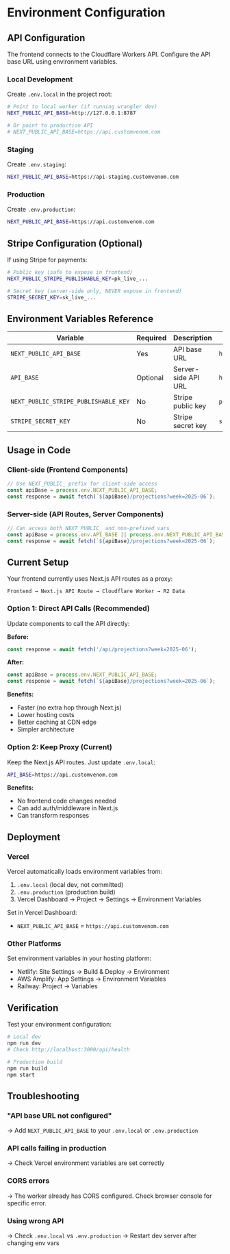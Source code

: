# Environment Configuration

## API Configuration

The frontend connects to the Cloudflare Workers API. Configure the API base URL using environment variables.

### Local Development

Create `.env.local` in the project root:

```bash
# Point to local worker (if running wrangler dev)
NEXT_PUBLIC_API_BASE=http://127.0.0.1:8787

# Or point to production API
# NEXT_PUBLIC_API_BASE=https://api.customvenom.com
```

### Staging

Create `.env.staging`:

```bash
NEXT_PUBLIC_API_BASE=https://api-staging.customvenom.com
```

### Production

Create `.env.production`:

```bash
NEXT_PUBLIC_API_BASE=https://api.customvenom.com
```

## Stripe Configuration (Optional)

If using Stripe for payments:

```bash
# Public key (safe to expose in frontend)
NEXT_PUBLIC_STRIPE_PUBLISHABLE_KEY=pk_live_...

# Secret key (server-side only, NEVER expose in frontend)
STRIPE_SECRET_KEY=sk_live_...
```

## Environment Variables Reference

| Variable | Required | Description | Example |
|----------|----------|-------------|---------|
| `NEXT_PUBLIC_API_BASE` | Yes | API base URL | `https://api.customvenom.com` |
| `API_BASE` | Optional | Server-side API URL | `https://api.customvenom.com` |
| `NEXT_PUBLIC_STRIPE_PUBLISHABLE_KEY` | No | Stripe public key | `pk_live_...` |
| `STRIPE_SECRET_KEY` | No | Stripe secret key | `sk_live_...` |

## Usage in Code

### Client-side (Frontend Components)

```typescript
// Use NEXT_PUBLIC_ prefix for client-side access
const apiBase = process.env.NEXT_PUBLIC_API_BASE;
const response = await fetch(`${apiBase}/projections?week=2025-06`);
```

### Server-side (API Routes, Server Components)

```typescript
// Can access both NEXT_PUBLIC_ and non-prefixed vars
const apiBase = process.env.API_BASE || process.env.NEXT_PUBLIC_API_BASE;
const response = await fetch(`${apiBase}/projections?week=2025-06`);
```

## Current Setup

Your frontend currently uses Next.js API routes as a proxy:

```
Frontend → Next.js API Route → Cloudflare Worker → R2 Data
```

### Option 1: Direct API Calls (Recommended)

Update components to call the API directly:

**Before:**
```typescript
const response = await fetch('/api/projections?week=2025-06');
```

**After:**
```typescript
const apiBase = process.env.NEXT_PUBLIC_API_BASE;
const response = await fetch(`${apiBase}/projections?week=2025-06`);
```

**Benefits:**
- Faster (no extra hop through Next.js)
- Lower hosting costs
- Better caching at CDN edge
- Simpler architecture

### Option 2: Keep Proxy (Current)

Keep the Next.js API routes. Just update `.env.local`:

```bash
API_BASE=https://api.customvenom.com
```

**Benefits:**
- No frontend code changes needed
- Can add auth/middleware in Next.js
- Can transform responses

## Deployment

### Vercel

Vercel automatically loads environment variables from:
1. `.env.local` (local dev, not committed)
2. `.env.production` (production build)
3. Vercel Dashboard → Project → Settings → Environment Variables

Set in Vercel Dashboard:
- `NEXT_PUBLIC_API_BASE` = `https://api.customvenom.com`

### Other Platforms

Set environment variables in your hosting platform:
- Netlify: Site Settings → Build & Deploy → Environment
- AWS Amplify: App Settings → Environment Variables
- Railway: Project → Variables

## Verification

Test your environment configuration:

```bash
# Local dev
npm run dev
# Check http://localhost:3000/api/health

# Production build
npm run build
npm start
```

## Troubleshooting

### "API base URL not configured"

→ Add `NEXT_PUBLIC_API_BASE` to your `.env.local` or `.env.production`

### API calls failing in production

→ Check Vercel environment variables are set correctly

### CORS errors

→ The worker already has CORS configured. Check browser console for specific error.

### Using wrong API

→ Check `.env.local` vs `.env.production`
→ Restart dev server after changing env vars

